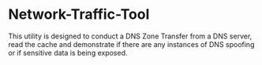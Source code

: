 # Network-Traffic-Tool

This utility is designed to conduct a DNS Zone Transfer from a DNS server, read the cache and demonstrate if there are any instances of DNS spoofing or if sensitive data is being exposed.
